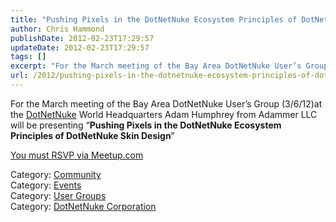 ```yaml
---
title: "Pushing Pixels in the DotNetNuke Ecosystem Principles of DotNetNuke Skin Design&ndash;March 6, 2012 Bay Area User Group"
author: Chris Hammond
publishDate: 2012-02-23T17:29:57
updateDate: 2012-02-23T17:29:57
tags: []
excerpt: "For the March meeting of the Bay Area DotNetNuke User’s Group (3/6/12)at the DotNetNuke World Headquarters Adam Humphrey from Adammer LLC will be presenting “Pushing Pixels in the DotNetNuke Ecosystem Principles of DotNetNuke Skin Design”  You must RSVP via Meetup.com  Category: CommunityCategory: EventsCategory: User GroupsCategory: DotNetNuke Corporation"
url: /2012/pushing-pixels-in-the-dotnetnuke-ecosystem-principles-of-dotnetnuke-skin-designndashmarch-6-2012-bay-area-user-group  # Use the generated URL with year
---
```

<p>For the March meeting of the Bay Area DotNetNuke User’s Group (3/6/12)at the <a href="https://www.dotnetnuke.com">DotNetNuke</a> World Headquarters Adam Humphrey from Adammer LLC will be presenting “<strong>Pushing Pixels in the DotNetNuke Ecosystem Principles of DotNetNuke Skin Design</strong>”</p>  <p><a href="https://www.meetup.com/SFDotNetNuke/events/52216592/" target="_blank">You must RSVP via Meetup.com</a></p>  <div class="category">Category: <a href=https://www.dotnetnuke.com/Resources/Blogs/CatID/16.aspx>Community</a></div><div class="category">Category: <a href=https://www.dotnetnuke.com/Resources/Blogs/CatID/14.aspx>Events</a></div><div class="category">Category: <a href=https://www.dotnetnuke.com/Resources/Blogs/CatID/12.aspx>User Groups</a></div><div class="category">Category: <a href=https://www.dotnetnuke.com/Resources/Blogs/CatID/15.aspx>DotNetNuke Corporation</a></div><img src="https://feeds.feedburner.com/~r/dnndaily/~4/-TXs8bjukB8" height="1" width="1"/>
